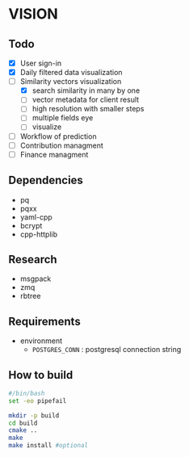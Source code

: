 # VISION

## Todo

- [x] User sign-in
- [x] Daily filtered data visualization
- [ ] Similarity vectors visualization
  - [x] search similarity in many by one
  - [ ] vector metadata for client result
  - [ ] high resolution with smaller steps
  - [ ] multiple fields eye
  - [ ] visualize
- [ ] Workflow of prediction
- [ ] Contribution managment
- [ ] Finance managment

## Dependencies

- pq
- pqxx
- yaml-cpp
- bcrypt
- cpp-httplib

## Research

- msgpack
- zmq
- rbtree

## Requirements

- environment
  - `POSTGRES_CONN` : postgresql connection string

## How to build

```bash
#/bin/bash
set -eo pipefail

mkdir -p build
cd build
cmake ..
make
make install #optional
```
